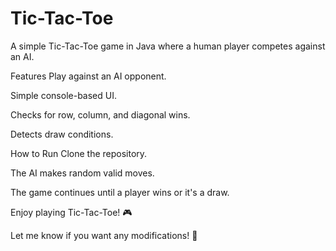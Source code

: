 # Tic-Tac-Toe

A simple Tic-Tac-Toe game in Java where a human player competes against an AI.

Features
Play against an AI opponent.

Simple console-based UI.

Checks for row, column, and diagonal wins.

Detects draw conditions.

How to Run
Clone the repository.



The AI makes random valid moves.

The game continues until a player wins or it's a draw.

Enjoy playing Tic-Tac-Toe! 🎮

Let me know if you want any modifications! 🚀
